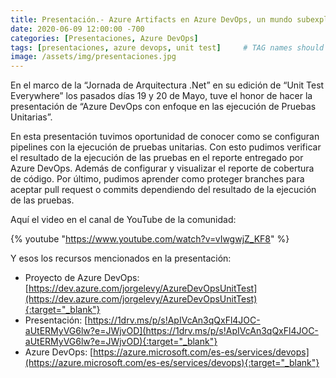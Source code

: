 ```yaml
---
title: Presentación.- Azure Artifacts en Azure DevOps, un mundo subexplorado
date: 2020-06-09 12:00:00 -700
categories: [Presentaciones, Azure DevOps]
tags: [presentaciones, azure devops, unit test]     # TAG names should always be lowercase
image: /assets/img/presentaciones.jpg
---
```


En el marco de la “Jornada de Arquitectura .Net” en su edición de “Unit Test Everywhere” los pasados días 19 y 20 de Mayo, tuve el honor de hacer la presentación de “Azure DevOps con enfoque en las ejecución de Pruebas Unitarias”.

En esta presentación tuvimos oportunidad de conocer como se configuran pipelines con la ejecución de pruebas unitarias. Con esto pudimos verificar el resultado de la ejecución de las pruebas en el reporte entregado por Azure DevOps. Además de configurar y visualizar el reporte de cobertura de código. Por último, pudimos aprender como proteger branches para aceptar pull request o commits dependiendo del resultado de la ejecución de las pruebas.

Aquí el video en el canal de YouTube de la comunidad:

{% youtube "https://www.youtube.com/watch?v=vIwgwjZ_KF8" %}

Y esos los recursos mencionados en la presentación:

- Proyecto de Azure DevOps: [https://dev.azure.com/jorgelevy/AzureDevOpsUnitTest](https://dev.azure.com/jorgelevy/AzureDevOpsUnitTest){:target="_blank"}
- Presentación: [https://1drv.ms/p/s!ApIVcAn3qQxFl4JOC-aUtERMyVG6lw?e=JWjvOD](https://1drv.ms/p/s!ApIVcAn3qQxFl4JOC-aUtERMyVG6lw?e=JWjvOD){:target="_blank"}
- Azure DevOps: [https://azure.microsoft.com/es-es/services/devops](https://azure.microsoft.com/es-es/services/devops){:target="_blank"}